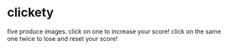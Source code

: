 # clickety

five produce images. click on one to increase your score! click on the same one twice to lose and reset your score!
